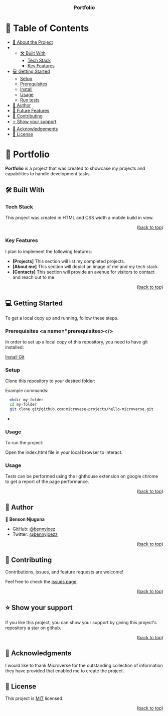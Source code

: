 <a name="readme-top"></a>

<div align="center">

  <h3><b>Portfolio</b></h3>

</div>

<!-- TABLE OF CONTENTS -->

# 📗 Table of Contents

- [📖 About the Project](#about-project)
- - [🛠 Built With](#built-with)
    - [Tech Stack](#tech-stack)
    - [Key Features](#key-features)
- [💻 Getting Started](#getting-started)
  - [Setup](#setup)
  - [Prerequisites](#prerequisites)
  - [Install](#install)
  - [Usage](#usage)
  - [Run tests](#run-tests)
- [👥 Author](#author)
- [🔭 Future Features](#future-features)
- [🤝 Contributing](#contributing)
- [⭐️ Show your support](#support)
- [🙏 Acknowledgements](#acknowledgements)
- [📝 License](#license)

<!-- PROJECT DESCRIPTION -->

# 📖 Portfolio <a name="about-project"></a>

**Portfolio** is a project that was created to showcase my projects and capabilities to handle development tasks.

## 🛠 Built With <a name="built-with"></a>

### Tech Stack <a name="tech-stack"></a>

This project was created in HTML and CSS width a mobile build in view.

<p align="right">(<a href="#readme-top">back to top</a>)</p>

<!-- Features -->

### Key Features <a name="key-features"></a>
I plan to implement the following features: 
- **[Projects]**
This section will list my completed projects. 
- **[About me]**
This section will depict an image of me and my tech stack.
- **[Contacts]**
This section will provide an avenue for visitors to contact and reach out to me.


<p align="right">(<a href="#readme-top">back to top</a>)</p>

<!-- GETTING STARTED -->

## 💻 Getting Started <a name="getting-started"></a>

To get a local copy up and running, follow these steps.

### Prerequisites <a name="prerequisites></>
In order to set up a local copy of this repository, you need to have git installed: 

[Install Git](https://git-scm.com/book/en/v2/Getting-Started-Installing-Git) <a name="install"></a>

### Setup <a name="setup"></a>

Clone this repository to your desired folder:


Example commands:

```sh
  mkdir my-folder
  cd my-folder
  git clone git@github.com:microvese-projects/hello-microverse.git
```
-

### Usage <a name="usage"></a>

To run the project:

Open the index.html file in your local browser to interact.

### Usage <a name="run-tests"></a>
Tests can be performed using the lighthouse extension on google chrome to get a report of the page performance.

<p align="right">(<a href="#readme-top">back to top</a>)</p>

<!-- AUTHORS -->

## 👥 Author <a name="author"></a>

👤 **Benson Njuguna**

- GitHub: [@bennyjoez](https://github.com/bennyjoez)
- Twitter: [@bennyjoezz](https://twitter.com/bennyjoezz)


<p align="right">(<a href="#readme-top">back to top</a>)</p>

<!-- CONTRIBUTING -->

## 🤝 Contributing <a name="contributing"></a>

Contributions, issues, and feature requests are welcome!

Feel free to check the [issues page](https://github.com/microvese-projects/hello-microverse/issues).

<p align="right">(<a href="#readme-top">back to top</a>)</p>

<!-- SUPPORT -->

## ⭐️ Show your support <a name="support"></a>

If you like this project, you can show your support by giving this project's repository a star on github. 

<p align="right">(<a href="#readme-top">back to top</a>)</p>

<!-- ACKNOWLEDGEMENTS -->

## 🙏 Acknowledgments <a name="acknowledgements"></a>

I would like to thank Microverse for the outstanding collection of information they have provided that enabled me to create the project.


<!-- LICENSE -->

## 📝 License <a name="license"></a>

This project is [MIT](https://choosealicense.com/licenses/mit/) licensed.

<p align="right">(<a href="#readme-top">back to top</a>)</p>
